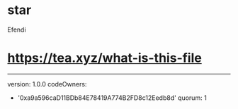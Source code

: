 # star
Efendi
# https://tea.xyz/what-is-this-file
---
version: 1.0.0
codeOwners:
  - '0xa9a596caD11BDb84E78419A774B2FD8c12Eedb8d'
quorum: 1
